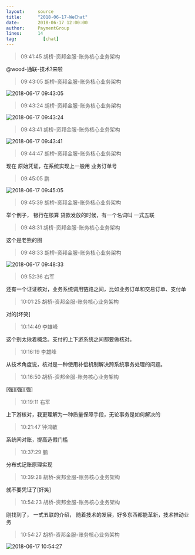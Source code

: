 ```yaml
---
layout:     source 
title:      "2018-06-17-WeChat"
date:       2018-06-17 12:00:00
author:     PaymentGroup
lines:      14 
tag:		  [chat]
---
```

> 09:41:45  胡桥-资邦金服-账务核心业务架构  
   
@wood-通联-技术?来啦  
   
> 09:43:05  胡桥-资邦金服-账务核心业务架构  
   
![2018-06-17 09:43:05](http://static.cocolian.cn/img/201806/20180617_094305.png) 
   
> 09:43:24  胡桥-资邦金服-账务核心业务架构  
   
![2018-06-17 09:43:24](http://static.cocolian.cn/img/201806/20180617_094324.png) 
   
> 09:43:41  胡桥-资邦金服-账务核心业务架构  
   
![2018-06-17 09:43:41](http://static.cocolian.cn/img/201806/20180617_094341.png) 
   
> 09:44:47  胡桥-资邦金服-账务核心业务架构  
   
现在 原始凭证，在系统实现上一般用  业务订单号  
   
> 09:45:05  鹏  
   
![2018-06-17 09:45:05](http://static.cocolian.cn/img/201806/20180617_094505.png) 
   
> 09:45:39  胡桥-资邦金服-账务核心业务架构  
   
举个例子， 银行在核算 贷款发放的时候，有一个名词叫  一式五联  
   
> 09:48:31  胡桥-资邦金服-账务核心业务架构  
   
这个是老熊的图  
   
> 09:48:33  胡桥-资邦金服-账务核心业务架构  
   
![2018-06-17 09:48:33](http://static.cocolian.cn/img/201806/20180617_094833.png) 
   
> 09:52:36  右军  
   
还有一个证证核对，业务系统调用链路之间，比如业务订单和交易订单、支付单  
   
> 10:01:25  胡桥-资邦金服-账务核心业务架构  
   
对的[坏笑]  
   
> 10:14:49  李雄峰  
   
这个别太揪着概念。支付的上下游系统之间都要做核对。  
   
> 10:16:19  李雄峰  
   
从技术角度说，核对是一种使用补偿机制解决跨系统事务处理的问题。  
   
> 10:16:50  胡桥-资邦金服-账务核心业务架构  
   
[强][强][强]  
   
> 10:19:11  右军  
   
上下游核对，我更理解为一种质量保障手段，无论事务是如何解决的  
   
> 10:21:47  钟鸿敏  
   
系统间对账，提高造假门槛  
   
> 10:37:29  鹏  
   
分布式记账原理实现  
   
> 10:39:28  胡桥-资邦金服-账务核心业务架构  
   
就不要凭证了[奸笑]  
   
> 10:54:23  胡桥-资邦金服-账务核心业务架构  
   
刚找到了， 一式五联的介绍， 随着技术的发展，好多东西都能革新，技术推动业务  
   
> 10:54:27  胡桥-资邦金服-账务核心业务架构  
   
![2018-06-17 10:54:27](http://static.cocolian.cn/img/201806/20180617_105427.png) 
   
